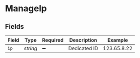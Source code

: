 # ManageIp


## Fields

| Field              | Type               | Required           | Description        | Example            |
| ------------------ | ------------------ | ------------------ | ------------------ | ------------------ |
| `ip`               | *string*           | :heavy_minus_sign: | Dedicated ID       | 123.65.8.22        |